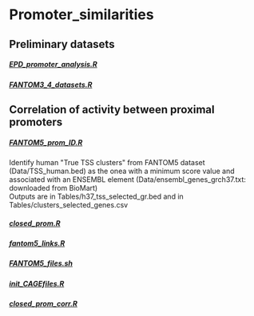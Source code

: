 # Promoter_similarities

## Preliminary datasets
<h5><a href="scripts/EPD_promoter_analysis.R">EPD_promoter_analysis.R</a></h5>
<h5><a href="scripts/FANTOM3_4_datasets.R">FANTOM3_4_datasets.R</a></h5>


## Correlation of activity between proximal promoters

<h5><a href="scripts/FANTOM5_prom_ID.R">FANTOM5_prom_ID.R</a></h5>
Identify human "True TSS clusters" from FANTOM5 dataset (Data/TSS_human.bed) as the onea with a minimum score value and associated with an ENSEMBL element (Data/ensembl_genes_grch37.txt: downloaded from BioMart) <br>
Outputs are in Tables/h37_tss_selected_gr.bed and in Tables/clusters_selected_genes.csv <br>

<h5><a href="scripts/closed_prom.R">closed_prom.R</a></h5>

<h5><a href="scripts/fantom5_links.R">fantom5_links.R</a></h5>

<h5><a href="scripts/FANTOM5_files.sh">FANTOM5_files.sh</a></h5>

<h5><a href="scripts/init_CAGEfiles.R">init_CAGEfiles.R</a></h5>

<h5><a href="scripts/closed_prom_corr.R">closed_prom_corr.R</a></h5>



